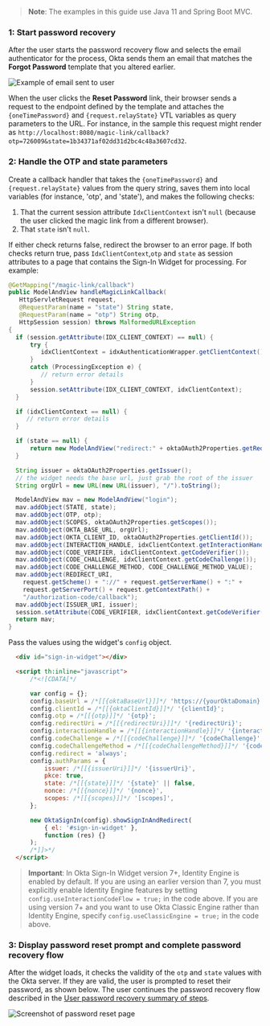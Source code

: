 > **Note**: The examples in this guide use Java 11 and Spring Boot MVC.

### 1: Start password recovery

After the user starts the password recovery flow and selects the email authenticator for the process, Okta sends them an email that matches the **Forgot Password** template that you altered earlier.

<div class="three-quarter">

![Example of email sent to user](/img/advanced-use-cases/custom-pwd-recovery-custom-email.png)

</div>

When the user clicks the **Reset Password** link, their browser sends a request to the endpoint defined by the template and attaches the `{oneTimePassword}` and `{request.relayState}` VTL variables as query parameters to the URL. For instance, in the sample this request might render as `http://localhost:8080/magic-link/callback?otp=726009&state=1b34371af02dd31d2bc4c48a3607cd32`.

### 2: Handle the OTP and state parameters

Create a callback handler that takes the `{oneTimePassword}` and `{request.relayState}` values from the query string, saves them into local variables (for instance, 'otp', and 'state'), and makes the following checks:

1. That the current session attribute `IdxClientContext` isn't `null` (because the user clicked the magic link from a different browser).
2. That `state` isn't `null`.

If either check returns false, redirect the browser to an error page. If both checks return true, pass `IdxClientContext`,`otp` and `state` as session attributes to a page that contains the Sign-In Widget for processing. For example:

```java
@GetMapping("/magic-link/callback")
public ModelAndView handleMagicLinkCallback(
   HttpServletRequest request,
   @RequestParam(name = "state") String state,
   @RequestParam(name = "otp") String otp,
   HttpSession session) throws MalformedURLException
{
  if (session.getAttribute(IDX_CLIENT_CONTEXT) == null) {
      try {
         idxClientContext = idxAuthenticationWrapper.getClientContext();
      }
      catch (ProcessingException e) {
         // return error details
      }
      session.setAttribute(IDX_CLIENT_CONTEXT, idxClientContext);
  }

  if (idxClientContext == null) {
     // return error details
  }

  if (state == null) {
      return new ModelAndView("redirect:" + oktaOAuth2Properties.getRedirectUri());
  }

  String issuer = oktaOAuth2Properties.getIssuer();
  // the widget needs the base url, just grab the root of the issuer
  String orgUrl = new URL(new URL(issuer), "/").toString();

  ModelAndView mav = new ModelAndView("login");
  mav.addObject(STATE, state);
  mav.addObject(OTP, otp);
  mav.addObject(SCOPES, oktaOAuth2Properties.getScopes());
  mav.addObject(OKTA_BASE_URL, orgUrl);
  mav.addObject(OKTA_CLIENT_ID, oktaOAuth2Properties.getClientId());
  mav.addObject(INTERACTION_HANDLE, idxClientContext.getInteractionHandle());
  mav.addObject(CODE_VERIFIER, idxClientContext.getCodeVerifier());
  mav.addObject(CODE_CHALLENGE, idxClientContext.getCodeChallenge());
  mav.addObject(CODE_CHALLENGE_METHOD, CODE_CHALLENGE_METHOD_VALUE);
  mav.addObject(REDIRECT_URI,
    request.getScheme() + "://" + request.getServerName() + ":" +
    request.getServerPort() + request.getContextPath() +
    "/authorization-code/callback");
  mav.addObject(ISSUER_URI, issuer);
  session.setAttribute(CODE_VERIFIER, idxClientContext.getCodeVerifier());
  return mav;
}
```

Pass the values using the widget's `config` object.

```html
  <div id="sign-in-widget"></div>

  <script th:inline="javascript">
      /*<![CDATA[*/

      var config = {};
      config.baseUrl = /*[[{oktaBaseUrl}]]*/ 'https://{yourOktaDomain}';
      config.clientId = /*[[{oktaClientId}]]*/ '{clientId}';
      config.otp = /*[[{otp}]]*/ '{otp}';
      config.redirectUri = /*[[{redirectUri}]]*/ '{redirectUri}';
      config.interactionHandle = /*[[{interactionHandle}]]*/ '{interactionHandle}';
      config.codeChallenge = /*[[{codeChallenge}]]*/ '{codeChallenge}';
      config.codeChallengeMethod = /*[[{codeChallengeMethod}]]*/ '{codeChallengeMethod}';
      config.redirect = 'always';
      config.authParams = {
          issuer: /*[[{issuerUri}]]*/ '{issuerUri}',
          pkce: true,
          state: /*[[{state}]]*/ '{state}' || false,
          nonce: /*[[{nonce}]]*/ '{nonce}',
          scopes: /*[[{scopes}]]*/ '[scopes]',
      };

      new OktaSignIn(config).showSignInAndRedirect(
          { el: '#sign-in-widget' },
          function (res) {}
      );
      /*]]>*/
  </script>
```

> **Important**: In Okta Sign-In Widget version 7+, Identity Engine is enabled by default. If you are using an earlier version than 7, you must explicitly enable Identity Engine features by setting `config.useInteractionCodeFlow = true;` in the code above. If you are using version 7+ and you want to use Okta Classic Engine rather than Identity Engine, specify `config.useClassicEngine = true;` in the code above.

### 3: Display password reset prompt and complete password recovery flow

After the widget loads, it checks the validity of the `otp` and `state` values with the Okta server. If they are valid, the user is prompted to reset their password, as shown below. The user continues the password recovery flow described in the [User password recovery summary of steps](/docs/guides/oie-embedded-sdk-use-case-pwd-recovery-mfa/java/main/#summary-of-steps).

<div class="half border">

![Screenshot of password reset page](/img/advanced-use-cases/java-custom-pwd-recovery-custom-siw-reset-pwd-page.png)

</div>
